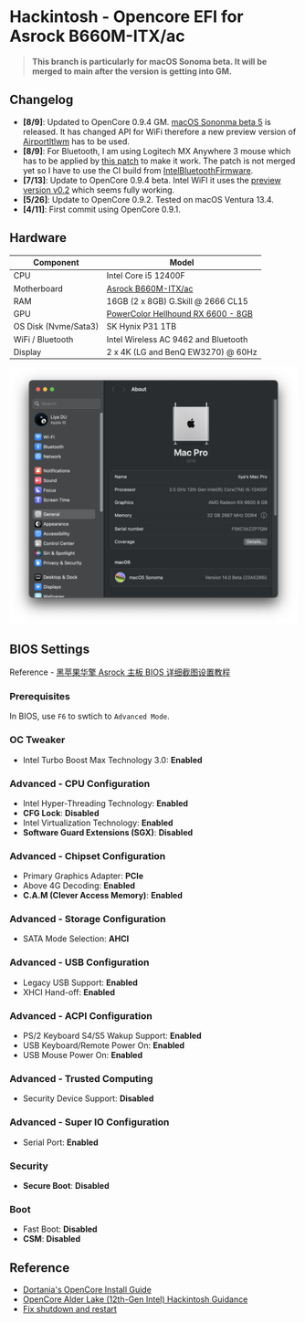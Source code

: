 # Hackintosh - Opencore EFI for Asrock B660M-ITX/ac

> **This branch is particularly for macOS Sonoma beta. It will be merged to main after the version is getting into GM.**

## Changelog

- **[8/9]**: Updated to OpenCore 0.9.4 GM. [macOS Sononma beta 5](https://swcdn.apple.com/content/downloads/26/36/042-27162-A_4GKRLRWELJ/qyzyo86g692wlsewkyclfk686op47kuq5c/InstallAssistant.pkg) is released. It has changed API for WiFi therefore a new preview version of [Airportltlwm](https://github.com/OpenIntelWireless/itlwm/issues/883#issuecomment-1670749680) has to be used.
- **[8/9]**: For Bluetooth, I am using Logitech MX Anywhere 3 mouse which has to be applied by [this patch](https://github.com/OpenIntelWireless/IntelBluetoothFirmware/pull/446) to make it work. The patch is not merged yet so I have to use the CI build from [IntelBluetoothFirmware](https://github.com/OpenIntelWireless/IntelBluetoothFirmware/actions/runs/5639869912).
- **[7/13]**: Update to OpenCore 0.9.4 beta. Intel WiFI it uses the [preview version v0.2](https://github.com/OpenIntelWireless/itlwm/issues/883#issuecomment-1625204187) which seems fully working.
- **[5/26]**: Update to OpenCore 0.9.2. Tested on macOS Ventura 13.4.
- **[4/11]**: First commit using OpenCore 0.9.1.

## Hardware

| **Component**        | **Model**                                                                              |
| -------------------- | -------------------------------------------------------------------------------------- |
| CPU                  | Intel Core i5 12400F                                                                   |
| Motherboard          | [Asrock B660M-ITX/ac](https://www.asrock.com/mb/Intel/B660M-ITXac/index.asp)           |
| RAM                  | 16GB (2 x 8GB) G.Skill @ 2666 CL15                                                     |
| GPU                  | [PowerColor Hellhound RX 6600 - 8GB](https://www.powercolor.com/product?id=1630396326) |
| OS Disk (Nvme/Sata3) | SK Hynix P31 1TB                                                                       |
| WiFi / Bluetooth     | Intel Wireless AC 9462 and Bluetooth                                                   |
| Display              | 2 x 4K (LG and BenQ EW3270) @ 60Hz                                                     |

![Sonoma](./doc/images/sonoma.png)

## BIOS Settings

Reference - [黑苹果华擎 Asrock 主板 BIOS 详细截图设置教程](https://www.bilibili.com/read/cv12293964)

### Prerequisites

In BIOS, use `F6` to swtich to `Advanced Mode`.

### OC Tweaker

- Intel Turbo Boost Max Technology 3.0: **Enabled**

### Advanced - CPU Configuration

- Intel Hyper-Threading Technology: **Enabled**
- **CFG Lock**: **Disabled**
- Intel Virtualization Technology: **Enabled**
- **Software Guard Extensions (SGX)**: **Disabled**

### Advanced - Chipset Configuration

- Primary Graphics Adapter: **PCIe**
- Above 4G Decoding: **Enabled**
- **C.A.M (Clever Access Memory)**: **Enabled**

### Advanced - Storage Configuration

- SATA Mode Selection: **AHCI**

### Advanced - USB Configuration

- Legacy USB Support: **Enabled**
- XHCI Hand-off: **Enabled**

### Advanced - ACPI Configuration

- PS/2 Keyboard S4/S5 Wakup Support: **Enabled**
- USB Keyboard/Remote Power On: **Enabled**
- USB Mouse Power On: **Enabled**

### Advanced - Trusted Computing

- Security Device Support: **Disabled**

### Advanced - Super IO Configuration

- Serial Port: **Enabled**

### Security

- **Secure Boot**: **Disabled**

### Boot

- Fast Boot: **Disabled**
- **CSM**: **Disabled**

## Reference

- [Dortania's OpenCore Install Guide](https://dortania.github.io/OpenCore-Install-Guide/)
- [OpenCore Alder Lake (12th-Gen Intel) Hackintosh Guidance](https://www.reddit.com/r/hackintosh/comments/sp1zgv/opencore_alder_lake_12thgen_intel_hackintosh/)
- [Fix shutdown and restart](https://github.com/Koala166/The-TLDR-Guide-of-Fixing-Shutdown-Restart)
